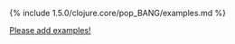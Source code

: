 {% include 1.5.0/clojure.core/pop_BANG/examples.md %}

[Please add examples!](https://github.com/arrdem/grimoire/edit/master/_includes/1.6.0/clojure.core/pop_BANG/examples.md)
